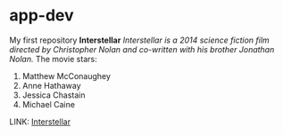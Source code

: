 # app-dev
My first repository
**Interstellar**
*Interstellar is a 2014 science fiction film directed by Christopher Nolan and co-written with his brother Jonathan Nolan.*
The movie stars: 
1. Matthew McConaughey
2. Anne Hathaway
3. Jessica Chastain
4. Michael Caine

LINK: [Interstellar](https://archive.org/details/interstellar-2014_202409)
